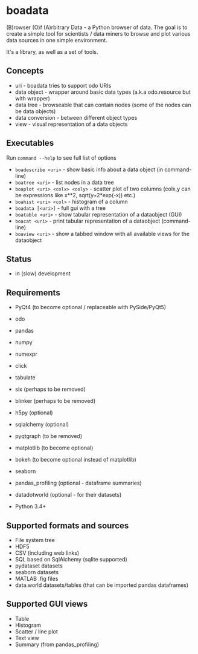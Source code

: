 boadata
=======

(B)rowser (O)f (A)rbitrary Data - a Python browser of data. 
The goal is to create a simple tool for scientists / data miners
to browse and plot various data sources in one simple environment.

It's a library, as well as a set of tools.

Concepts
--------
* uri - boadata tries to support odo URIs
* data object - wrapper around basic data types (a.k.a odo.resource but with wrapper)
* data tree - browseable that can contain nodes (some of the nodes can be data objects)
* data conversion - between different object types
* view - visual representation of a data objects

Executables
------------
Run `command --help` to see full list of options

* `boadescribe <uri>` - show basic info about a data object (in command-line)
* `boatree <uri>` - list nodes in a data tree
* `boaplot <uri> <colx> <coly>` - scatter plot of two columns (colx,y can be expressions like x**2, sqrt(y+2*exp(-x)) etc.)
* `boahist <uri> <col>` - histogram of a column
* `boadata [<uri>]` - full gui with a tree
* `boatable <uri>` - show tabular representation of a dataobject (GUI)
* `boacat <uri>` - print tabular representation of a dataobject (command-line)
* `boaview <uri>` - show a tabbed window with all available views for the dataobject

Status
------
* in (slow) development

Requirements
------------
* PyQt4 (to become optional / replaceable with PySide/PyQt5)
* odo
* pandas
* numpy
* numexpr
* click
* tabulate
* six (perhaps to be removed)
* blinker (perhaps to be removed)
* h5py (optional)
* sqlalchemy (optional)
* pyqtgraph (to be removed)
* matplotlib (to become optional)
* bokeh (to become optional instead of matplotlib)
* seaborn
* pandas_profiling (optional - dataframe summaries)
* datadotworld (optional - for their datasets)

* Python 3.4+

Supported formats and sources
-----------------------------
* File system tree
* HDF5
* CSV (including web links)
* SQL based on SqlAlchemy (sqlite supported)
* pydataset datasets
* seaborn datasets
* MATLAB .fig files
* data.world datasets/tables (that can be imported pandas dataframes)

Supported GUI views
-------------------
* Table
* Histogram
* Scatter / line plot
* Text view
* Summary (from pandas_profiling)

